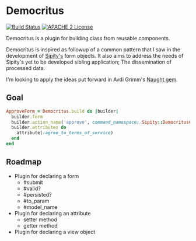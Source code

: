 # Democritus

[![Build Status](https://travis-ci.org/jeremyf/democritus.png?branch=master)](https://travis-ci.org/jeremyf/democritus)
[![APACHE 2 License](http://img.shields.io/badge/APACHE2-license-blue.svg)](./LICENSE)

Democritus is a plugin for building class from reusable components.

Democritus is inspired as followup of a common pattern that I saw in the development of [Sipity's](https://github.com/ndlib/sipity/) form objects.
It also aims to address the needs of Sipity's yet to be developed sibling application; The dissemination of processed data.

I'm looking to apply the ideas put forward in Avdi Grimm's [Naught gem](https://github.com/avdi/naught).

## Goal

```ruby
ApproveForm = Democritus.build do |builder|
  builder.form
  builder.action_name('approve', command_namespace: Sipity::DemocritusCommands)
  builder.attributes do
    attribute(:agree_to_terms_of_service)
  end
end
```

## Roadmap

* Plugin for declaring a form
  - #submit
  - #valid?
  - #persisted?
  - #to_param
  - #model_name
* Plugin for declaring an attribute
  - setter method
  - getter method
* Plugin for declaring a view object
